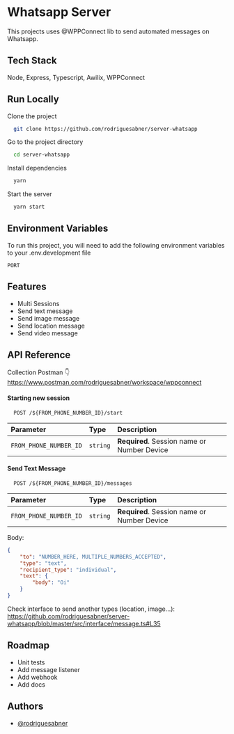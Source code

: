 
# Whatsapp Server

This projects uses @WPPConnect lib to send automated messages on Whatsapp.



## Tech Stack

Node, Express, Typescript, Awilix, WPPConnect


## Run Locally

Clone the project

```bash
  git clone https://github.com/rodriguesabner/server-whatsapp
```

Go to the project directory

```bash
  cd server-whatsapp
```

Install dependencies

```bash
  yarn
```

Start the server

```bash
  yarn start
```


## Environment Variables

To run this project, you will need to add the following environment variables to your .env.development file

`PORT`
## Features

- Multi Sessions
- Send text message
- Send image message
- Send location message
- Send video message


## API Reference

Collection Postman 👇
https://www.postman.com/rodriguesabner/workspace/wppconnect

#### Starting new session

```http
  POST /${FROM_PHONE_NUMBER_ID}/start
```

| Parameter | Type     | Description                |
| :-------- | :------- | :------------------------- |
| `FROM_PHONE_NUMBER_ID` | `string` | **Required**. Session name or Number Device |

#### Send Text Message

```http
  POST /${FROM_PHONE_NUMBER_ID}/messages
```

| Parameter | Type     | Description                       |
| :-------- | :------- | :-------------------------------- |
| `FROM_PHONE_NUMBER_ID`      | `string` | **Required**. Session name or Number Device |

Body:

```json
{
	"to": "NUMBER_HERE, MULTIPLE_NUMBERS_ACCEPTED",
	"type": "text",
	"recipient_type": "individual",
	"text": {
		"body": "Oi"  
	}
}
```

Check interface to send another types (location, image...): https://github.com/rodriguesabner/server-whatsapp/blob/master/src/interface/message.ts#L35
## Roadmap

- Unit tests
- Add message listener
- Add webhook
- Add docs
## Authors

- [@rodriguesabner](https://www.github.com/rodriguesabner)

